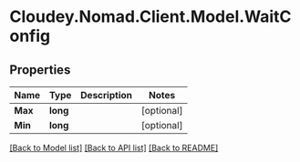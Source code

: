 # Cloudey.Nomad.Client.Model.WaitConfig

## Properties

Name | Type | Description | Notes
------------ | ------------- | ------------- | -------------
**Max** | **long** |  | [optional] 
**Min** | **long** |  | [optional] 

[[Back to Model list]](../README.md#documentation-for-models) [[Back to API list]](../README.md#documentation-for-api-endpoints) [[Back to README]](../README.md)

